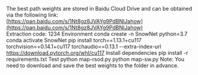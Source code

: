 The best path weights are stored in Baidu Cloud Drive and can be obtained via the following 
link: [https://pan.baidu.com/s/1Nt8gz8JVAYg9PdBNIJahow](https://pan.baidu.com/s/1Nt8gz8JVAYg9PdBNIJahow)  
Extraction code: 1234
Environment
conda create -n SnowNet python=3.7
conda activate SnowNet
pip install torch==1.13.1+cu117 torchvision==0.14.1+cu117 torchaudio==0.13.1 --extra-index-url https://download.pytorch.org/whl/cu117
Install dependencies
pip install -r requirements.txt
Test
python map-rsod.py
python map-sw.py
Note: You need to download and save the best weights to the folder in advance.
